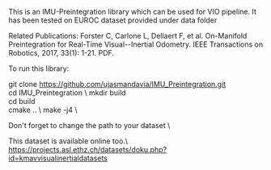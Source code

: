 This is an IMU-Preintegration library which can be used for VIO pipeline. It has been tested on EUROC dataset provided under data folder

Related Publications:
Forster C, Carlone L, Dellaert F, et al. On-Manifold Preintegration for Real-Time Visual--Inertial Odometry. IEEE Transactions on Robotics, 2017, 33(1): 1-21. PDF.

To run this library:

git clone https://github.com/ujasmandavia/IMU_Preintegration.git \
cd IMU_Preintegration \ 
mkdir build \
cd build \
cmake .. \ 
make -j4 \

Don't forget to change the path to your dataset \  

This dataset is available online too.\ 
https://projects.asl.ethz.ch/datasets/doku.php?id=kmavvisualinertialdatasets

